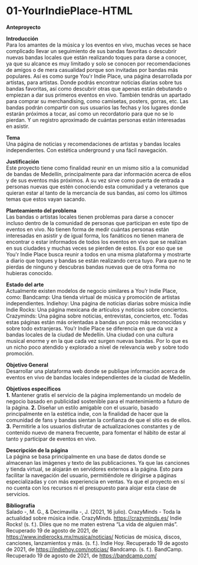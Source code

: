 # 01-YourIndiePlace-HTML
**Anteproyecto**

**Introducción**\
Para los amantes de la música y los eventos en vivo, muchas veces se hace complicado llevar un seguimiento de sus bandas favoritas o descubrir nuevas bandas locales que están realizando toques para darse a conocer, ya que su alcance es muy limitado y solo se conocen por recomendaciones de amigos o de mera casualidad porque son invitadas por bandas más populares.
Así es como surge You'r Indie Place, una página desarrollada por artistas, para artistas. Donde podrás encontrar noticias diarias sobre tus bandas favoritas, así como descubrir otras que apenas están debutando o empiezan a dar sus primeros eventos en vivo.
También tendrás un apartado para comprar su merchandising, como camisetas, posters, gorras, etc.
Las bandas podrán compartir con sus usuarios las fechas y los lugares donde estarán próximos a tocar, así como un recordatorio para que no se lo pierdan. Y un registro aproximado de cuántas personas están interesadas en asistir.

**Tema**\
Una página de noticias y recomendaciones de artistas y bandas locales independientes. Con estética underground y una fácil navegación.

**Justificación**\
Este proyecto tiene como finalidad reunir en un mismo sitio a la comunidad de bandas de Medellín, principalmente para dar información acerca de ellos y de sus eventos más próximos. A su vez sirve como puerta de entrada a personas nuevas que estén conociendo esta comunidad y a veteranos que quieran estar al tanto de la mercancía de sus bandas, así como los últimos temas que estos vayan sacando.

**Planteamiento del problema**\
Las bandas o artistas locales tienen problemas para darse a conocer incluso dentro de la comunidad de personas que participan en este tipo de eventos en vivo. No tienen forma de medir cuántas personas están interesadas en asistir y de igual forma, los fanáticos no tienen manera de encontrar o estar informados de todos los eventos en vivo que se realizan en sus ciudades y muchas veces se pierden de estos. Es por eso que se You'r Indie Place busca reunir a todos en una misma plataforma y mostrarte a diario que toques y bandas se están realizando cerca tuyo. Para que no te pierdas de ninguno y descubras bandas nuevas que de otra forma no hubieras conocido.

**Estado del arte**\
Actualmente existen modelos de negocio similares a You’r Indie Place, como:
Bandcamp: Una tienda virtual de música y promoción de artistas independientes.
Indiehoy: Una página de noticias diarias sobre música indie
Indie Rocks: Una página mexicana de artículos y noticias sobre conciertos.
Crazyminds: Una página sobre noticias, entrevistas, conciertos, etc.
Todas estas páginas están más orientadas a bandas un poco más reconocidas y sobre todo extranjeras.
You’r Indie Place se diferencia en que da voz a bandas locales de la ciudad de Medellín. Una ciudad con una cultura musical enorme y en la que cada vez surgen nuevas bandas. Por lo que es un nicho poco atendido y explorado a nivel de relevancia web y sobre todo promoción.

**Objetivo General**\
Desarrollar una plataforma web donde se publique información acerca de eventos en vivo de bandas locales independientes de la ciudad de Medellín.

**Objetivos específicos**\
**1.** Mantener gratis el servicio de la página implementando un modelo de negocio basado en publicidad sostenible para el mantenimiento a futuro de la página.
**2.** Diseñar un estilo amigable con el usuario, basado principalmente en la estética indie, con la finalidad de hacer que la comunidad de fans y bandas sientan la confianza de que el sitio es de ellos.
**3.** Permitirle a los usuarios disfrutar de actualizaciones constantes y de contenido nuevo de manera frecuente, para fomentar el hábito de estar al tanto y participar de eventos en vivo.

**Descripción de la página**\
La página se basa principalmente en una base de datos donde se almacenan las imágenes y texto de las publicaciones. Ya que las canciones y tienda virtual, se alojarán en servidores externos a la página. Esto para facilitar la navegación del usuario, permitiéndole re dirigirse a páginas especializadas y con más experiencia en ventas. Ya que el proyecto en sí no cuenta con los recursos ni el presupuesto para alojar esta clase de servicios.

**Bibliografía**\
Salado -, M. G., & Decimavilla -, J. (2021, 16 julio). CrazyMinds - Toda la actualidad sobre música indie. CrazyMinds. https://crazyminds.es/
Indie Rocks! (s. f.). Diles que no me maten estrena “La vida de alguien más”. Recuperado 19 de agosto de 2021, de https://www.indierocks.mx/musica/noticias/
Noticias de música, discos, canciones, lanzamientos y más. (s. f.). Indie Hoy. Recuperado 19 de agosto de 2021, de https://indiehoy.com/noticias/
Bandcamp. (s. f.). BandCamp. Recuperado 19 de agosto de 2021, de https://bandcamp.com/

